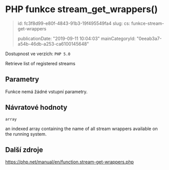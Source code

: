 PHP funkce stream_get_wrappers()
================================

> id: fc3f8d99-e80f-4843-91b3-19f495549fa4
> slug:
> 	cs: funkce-stream-get-wrappers
> 
> publicationDate: "2019-09-11 10:04:03"
> mainCategoryId: "0eeab3a7-a54b-46db-a253-ca6100145648"

Dostupnost ve verzích: `PHP 5.0`

Retrieve list of registered streams


Parametry
--------------

Funkce nemá žádné vstupní parametry.

Návratové hodnoty
----------------

`array`

an indexed array containing the name of all stream wrappers
available on the running system.

Další zdroje
------------

https://php.net/manual/en/function.stream-get-wrappers.php
